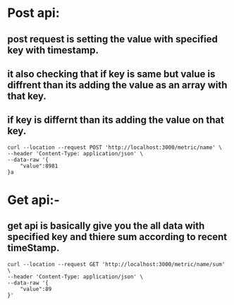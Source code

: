 # Post api:
## post request is setting the value with specified key with timestamp.
## it also checking that if key is same but value is diffrent  than its adding the value as an array with that key.
## if key  is differnt than its adding the value on that key.
```
curl --location --request POST 'http://localhost:3000/metric/name' \
--header 'Content-Type: application/json' \
--data-raw '{
    "value":8981
}a
```

# Get api:-
## get api is basically give you the all data with specified key and thiere sum according to recent timeStamp.

```
curl --location --request GET 'http://localhost:3000/metric/name/sum' \
--header 'Content-Type: application/json' \
--data-raw '{
    "value":89
}'

```
